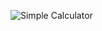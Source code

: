 ![Simple Calculator](https://github.com/user-attachments/assets/eb3be012-32d6-4024-97d9-1defb8a20e68)
